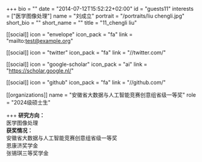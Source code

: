 
+++
bio = ""
date = "2014-07-12T15:52:22+02:00"
id = "guests11"
interests = ["医学图像处理"]
name = "刘成立"
portrait = "/portraits/liu chengli.jpg"
short_bio = ""
short_name = ""
title = "11_chengli liu"

[[social]]
    icon = "envelope"
    icon_pack = "fa"
    link = "mailto:test@example.org"

[[social]]
    icon = "twitter"
    icon_pack = "fa"
    link = "//twitter.com/"

[[social]]
    icon = "google-scholar"
    icon_pack = "ai"
    link = "https://scholar.google.nl/"

[[social]]
    icon = "github"
    icon_pack = "fa"
    link = "//github.com/"

[[organizations]]
    name = "安徽省大数据与人工智能竞赛创意组省级一等奖"
    role = "2024级硕士生"

+++
**研究方向：**  
医学图像处理  
**获奖情况：**  
安徽省大数据与人工智能竞赛创意组省级一等奖  
恩康济奖学金    
张锡琪三等奖学金    

